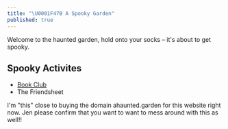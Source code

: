```yaml
---
title: "\U0001F47B A Spooky Garden"
published: true
---
```


Welcome to the haunted garden, hold onto your socks – it's about to get spooky.

## Spooky Activites
- [Book Club](notes/bookclub.md)
- The Friendsheet

I'm "this" close to buying the domain ahaunted.garden for this website right now. Jen please confirm that you want to want to mess around with this as well!!

